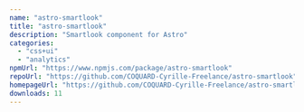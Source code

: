 ```yaml
---
name: "astro-smartlook"
title: "astro-smartlook"
description: "Smartlook component for Astro"
categories:
  - "css+ui"
  - "analytics"
npmUrl: "https://www.npmjs.com/package/astro-smartlook"
repoUrl: "https://github.com/COQUARD-Cyrille-Freelance/astro-smartlook"
homepageUrl: "https://github.com/COQUARD-Cyrille-Freelance/astro-smartlook#readme"
downloads: 11
---
```

